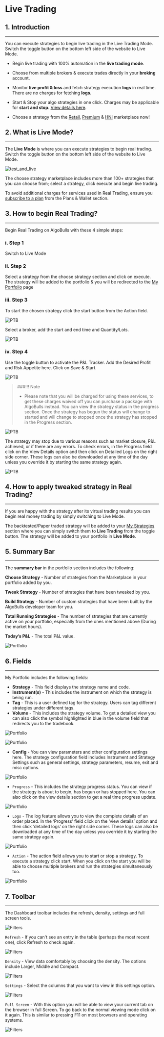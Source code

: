 # Live Trading

## 1. Introduction
---

You can execute strategies to begin live trading in the Live Trading Mode. Switch the toggle button on the bottom left side of the website to Live Mode.

* Begin live trading with 100% automation in the **live trading mode**.

* Choose from multiple brokers & execute trades directly in your **broking** account.

* Monitor **live profit & loss** and fetch strategy execution **logs** in real time. There are no charges for fetching **logs**.

* Start & Stop your algo strategies in one click. Charges may be applicable for **start and stop**. [View details here](https://help.algobulls.com/).

* Choose a strategy from the [Retail](https://app.algobulls.com/marketplace/category/retail), [Premium](https://app.algobulls.com/marketplace/category/premium) & [HNI](https://app.algobulls.com/marketplace/category/hni) marketplace now!

## 2. What is Live Mode?
---

The **Live Mode** is where you can execute strategies to begin real trading. Switch the toggle button on the bottom left side of the website to Live Mode. 

![test_and_live](imgs/test_and_live5.png)

The choose strategy marketplace includes more than 100+ strategies that you can choose from; select a strategy, click execute and begin live trading. 

To avoid additional charges for services used in Real Trading, ensure you [subscribe to a plan](https://app.algobulls.com/wallet?defaultCategory=backtesting%26PaperTrading) from the Plans & Wallet section.

## 3. How to begin Real Trading?
---
Begin Real Trading on AlgoBulls with these 4 simple steps:   

### i. Step 1

Switch to Live Mode 

### ii. Step 2

Select a strategy from the choose strategy section and click on execute. The strategy will be added to the portfolio & you will be redirected to the [My Portfolio](https://app.algobulls.com/portfolio) page

### iii. Step 3

To start the chosen strategy click the start button from the Action field.

![PTB](imgs/ptb13.png)

Select a broker, add the start and end time and Quantity/Lots. 

![PTB](imgs/ptb14.png)

### iv. Step 4

Use the toggle button to activate the P&L Tracker. Add the Desired Profit and Risk Appetite here. Click on Save & Start. 

![PTB](imgs/ptb15.png)

>###!!! Note 
>
> * Please note that you will be charged for using these services, to get these charges waived off you can purchase a package with AlgoBulls instead. 
You can view the strategy status in the progress section. Once the strategy has begun the status will change to started and will change to stopped once the strategy has stopped in the Progress section. 

![PTB](imgs/ptb16.png)

The strategy may stop due to various reasons such as market closure, P&L achieved, or if there are any errors. To check errors, in the Progress field click on the View Details option and then click on Detailed Logs on the right side corner. These logs can also be downloaded at any time of the day unless you override it by starting the same strategy again.

![PTB](imgs/ptb17.png)

## 4. How to apply tweaked strategy in Real Trading?
---

If you are happy with the strategy after its virtual trading results you can begin real money trading by simply switching to Live Mode. 

The backtested/Paper traded strategy will be added to your [My Strategies](my-strategies.md) section where you can simply switch them to **Live Trading** from the toggle button. The strategy will be added to your portfolio in **Live Mode**.

## 5. Summary Bar
---

The **summary bar** in the portfolio section includes the following: 

**Choose Strategy** - Number of strategies from the Marketplace in your portfolio added by you.

**Tweak Strategy** -  Number of strategies that have been tweaked by you.

**Build Strategy** - Number of custom strategies that have been built by the AlgoBulls developer team for you. 

**Total Running Strategies** - The number of strategies that are currently active on your portfolio, especially from the ones mentioned above (During the market hours).

**Today’s P&L** - The total P&L value.

![Portfolio](imgs/portfolio2.png)

## 6. Fields
---

My Portfolio includes the following fields: 

* **Strategy** - This field displays the strategy name and code.
* **Instrument(s)** - This includes the instrument on which the strategy is being run. 
* **Tag** - This is a user defined tag for the strategy. Users can tag different strategies under different tags.
* **Volume** - This includes the strategy volume. To get a detailed view you can also click the symbol highlighted in blue in the volume field that redirects you to the tradebook.

![Portfolio](imgs/portfolio3.png)

![Portfolio](imgs/portfolio4.png)

* **Config** - You can view parameters and other configuration settings here. 
The strategy configuration field includes Instrument and Strategy Settings such as general settings, strategy parameters, resume, exit and misc options. 

![Portfolio](imgs/portfolio5.png)

* `Progress` - This includes the strategy progress status. You can view if the strategy is about to begin, has begun or has stopped here. You can also click on the view details section to get a real time progress update. 

![Portfolio](imgs/portfolio6.png)

* `Logs` - The log feature allows you to view the complete details of an order placed. In the ‘Progress’ field click on the ‘view details’ option and then click  ‘detailed logs’ on the right side corner. These logs can also be downloaded at any time of the day unless you override it by starting the same strategy again.

![Portfolio](imgs/portfolio6.1.png)

* `Action` - The action field allows you to start or stop a strategy. To execute a strategy click start. When you click on the start you will be able to choose multiple brokers and run the strategies simultaneously too.

![Portfolio](imgs/portfolio7.png)


## 7. Toolbar
---
The Dashboard toolbar includes the refresh, density, settings and full screen tools. 

![Filters](imgs/toolbar1.png)

`Refresh` - If you can't see an entry in the table (perhaps the most recent one), click Refresh to check again.

![Filters](imgs/toolbar3.png)

`Density` - View data comfortably by choosing the density. The options include Larger, Middle and Compact. 

![Filters](imgs/toolbar4.png)

`Settings` - Select the columns that you want to view in this settings option.

![Filters](imgs/toolbar5_portfolio.png)

`Full Screen` - With this option you will be able to view your current tab on the browser in full Screen. To go back to the normal viewing mode click on it again. This is similar to pressing F11 on most browsers and operating systems.

![Filters](imgs/toolbar6.png)

